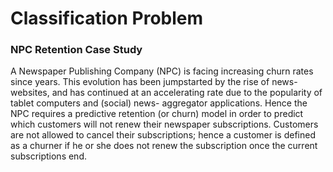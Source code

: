 # Classification Problem
### NPC Retention Case Study
A Newspaper Publishing Company (NPC) is facing increasing churn rates since years. 
This evolution has been jumpstarted by the rise of news- websites, and has continued at an accelerating rate due to the 
popularity of tablet computers and (social) news- aggregator applications.
Hence the NPC requires a predictive retention (or churn) model in order to predict which customers will not renew their 
newspaper subscriptions.
Customers are not allowed to cancel their subscriptions; hence a customer is defined as a churner if he or she does not 
renew the subscription once the current subscriptions end.
